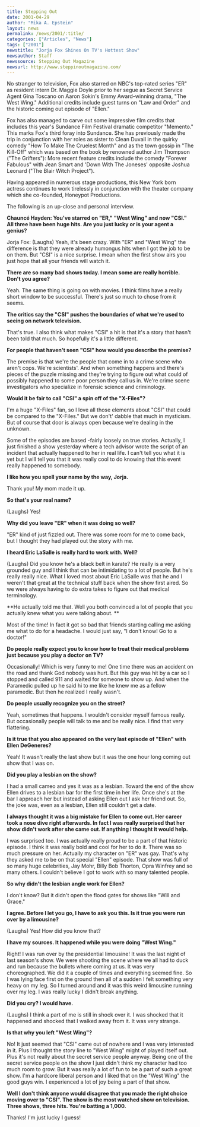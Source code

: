 ```yaml
---
title: Stepping Out
date: 2001-04-29
author: "Mika A. Epstein"
layout: news
permalink: /news/2001/:title/
categories: ["Articles", "News"]
tags: ["2001"]
newstitle: "Jorja Fox Shines On TV's Hottest Show"
newsauthor: Staff
newssource: Stepping Out Magazine
newsurl: http://www.steppinoutmagazine.com/
---
```


No stranger to television, Fox also starred on NBC's top-rated series "ER" as resident intern Dr. Maggie Doyle prior to her segue as Secret Service Agent Gina Toscano on Aaron Sokin's Emmy Award-winning drama, "The West Wing." Additional credits include guest turns on "Law and Order" and the historic coming out episode of "Ellen."

Fox has also managed to carve out some impressive film credits that includes this year's Sundance Film Festival dramatic competitor "Memento." This marks Fox's third foray into Sundance. She has previously made the trip in conjunction with her roles as sister to Clean Duvall in the quirky comedy "How To Make The Cruelest Month" and as the town gossip in "The Kill-Off" which was based on the book by renowned author Jim Thompson ("The Grifters"): More recent feature credits include the comedy "Forever Fabulous" with Jean Smart and 'Down With The Joneses' opposite Joshua Leonard ("The Blair Witch Project").

Having appeared in numerous stage productions, this New York born actress continues to work tirelessly in conjunction with the theater company which she co-founded, Honeypot Productions.

The following is an up-close and personal interview.

**Chaunc&eacute; Hayden: You've starred on "ER," "West Wing" and now "CSI." All three have been huge hits. Are you just lucky or is your agent a genius?**

Jorja Fox: (Laughs) Yeah, it's been crazy. With "ER" and "West Wing" the difference is that they were already humongus hits when I got the job to be on them. But "CSI" is a nice surprise. I mean when the first show airs you just hope that all your friends will watch it.

**There are so many bad shows today. I mean some are really horrible. Don't you agree?**

Yeah. The same thing is going on with movies. I think films have a really short window to be successful. There's just so much to chose from it seems.

**The critics say the "CSI" pushes the boundaries of what we're used to seeing on network television.**

That's true. I also think what makes "CSI" a hit is that it's a story that hasn't been told that much. So hopefully it's a little different.

**For people that haven't seen "CSI" how would you describe the premise?**

The premise is that we're the people that come in to a crime scene who aren't cops. We're scientists'. And when something happens and there's pieces of the puzzle missing and they're trying to figure out what could of possibly happened to some poor person they call us in. We're crime scene investigators who specialize in forensic science and criminology.

**Would it be fair to call "CSI" a spin off of the "X-Files"?**

I'm a huge "X-Files" fan, so I love all those elements about "CSI" that could be compared to the "X-Files." But we don't' dabble that much in mysticism. But of course that door is always open because we're dealing in the unknown.

Some of the episodes are based -fairly loosely on true stories. Actually, I just finished a show yesterday where a tech advisor wrote the script of an incident that actually happened to her in real life. I can't tell you what it is yet but I will tell you that it was really cool to do knowing that this event really happened to somebody.

**I like how you spell your name by the way, Jorja.**

Thank you! My mom made it up.

**So that's your real name?**

(Laughs) Yes!

**Why did you leave "ER" when it was doing so well?**

"ER" kind of just fizzled out. There was some room for me to come back, but I thought they had played out the story with me.

**I heard Eric LaSalle is really hard to work with. Well?**

(Laughs) Did you know he's a black belt in karate? He really is a very grounded guy and I think that can be intimidating to a lot of people. But he's really really nice. What I loved most about Eric LaSalle was that he and I weren't that great at the technical stuff back when the show first aired. So we were always having to do extra takes to figure out that medical terminology.

**He actually told me that. Well you both convinced a lot of people that you actually knew what you were talking about. **

Most of the time! In fact it got so bad that friends starting calling me asking me what to do for a headache. I would just say, "I don't know! Go to a doctor!"

**Do people really expect you to know how to treat their medical problems just because you play a doctor on TV?**

Occasionally! Which is very funny to me! One time there was an accident on the road and thank God nobody was hurt. But this guy was hit by a car so I stopped and called 911 and waited for someone to show up. And when the Paramedic pulled up he said hi to me like he knew me as a fellow paramedic. But then he realized I really wasn't.

**Do people usually recognize you on the street?**

Yeah, sometimes that happens. I wouldn't consider myself famous really. But occasionally people will talk to me and be really nice. I find that very flattering.

**Is it true that you also appeared on the very last episode of "Ellen" with Ellen DeGeneres?**

Yeah! It wasn't really the last show but it was the one hour long coming out show that I was on.

**Did you play a lesbian on the show?**

I had a small cameo and yes it was as a lesbian. Toward the end of the show Ellen drives to a lesbian bar for the first time in her life. Once she's at the bar I approach her but instead of asking Ellen out I ask her friend out. So, the joke was, even as a lesbian, Ellen still couldn't get a date.

**I always thought it was a big mistake for Ellen to come out. Her career took a nose dive right afterwards. In fact I was really surprised that her show didn't work after she came out. If anything I thought it would help.**

I was surprised too. I was actually really proud to be a part of that historic episode. I think it was really bold and cool for her to do it. There was so much pressure on her. Actually my character on "ER" was gay. That's why they asked me to be on that special "Ellen" episode. That show was full of so many huge celebrities, Jay Mohr, Billy Bob Thorton, Opra Winfrey and so many others. I couldn't believe I got to work with so many talented people.

**So why didn't the lesbian angle work for Ellen?**

I don't know? But it didn't open the flood gates for shows like "Will and Grace."

**I agree. Before I let you go, I have to ask you this. Is it true you were run over by a limousine?**

(Laughs) Yes! How did you know that?

**I have my sources. It happened while you were doing "West Wing."**

Right! I was run over by the presidential limousine! It was the last night of last season's show. We were shooting the scene where we all had to duck and run because the bullets where coming at us. It was very choreographed. We did it a couple of times and everything seemed fine. So I was lying face first on the ground then all of a sudden I felt something very heavy on my leg. So I turned around and it was this weird limousine running over my leg. I was really lucky I didn't break anything.

**Did you cry? I would have.**

(Laughs) I think a part of me is still in shock over it. I was shocked that it happened and shocked that I walked away from it. It was very strange.

**Is that why you left "West Wing"?**

No! It just seemed that "CSI" came out of nowhere and I was very interested in it. Plus I thought the story line to "West Wing" might of played itself out. Plus it's not really about the secret service people anyway. Being one of the secret service people on the show I just didn't think my character had too much room to grow. But it was really a lot of fun to be a part of such a great show. I'm a hardcore liberal person and I liked that on the "West Wing" the good guys win. I experienced a lot of joy being a part of that show.

**Well I don't think anyone would disagree that you made the right choice moving over to "CSI". The show is the most watched show on television. Three shows, three hits. You're batting a 1,000.**

Thanks! I'm just lucky I guess!
